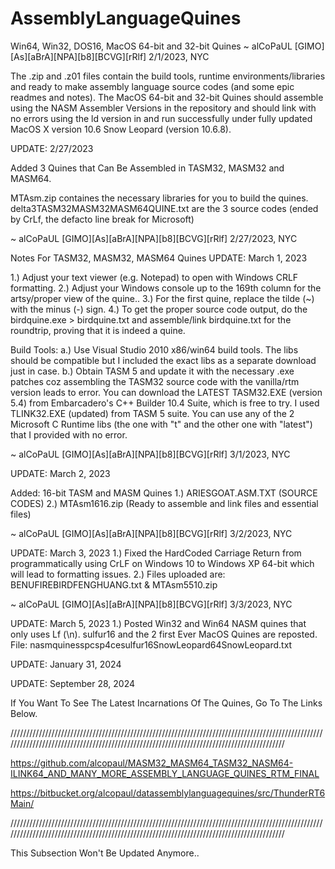 # AssemblyLanguageQuines
Win64, Win32, DOS16, MacOS 64-bit and 32-bit Quines ~ alCoPaUL [GIMO][As][aBrA][NPA][b8][BCVG][rRlf] 2/1/2023, NYC

The .zip and .z01 files contain the build tools, runtime environments/libraries and ready to make assembly language source codes (and some epic readmes and notes).
The MacOS 64-bit and 32-bit Quines should assemble using the NASM Assembler Versions in the repository and should link with no errors using the ld version in and run successfully under fully updated MacOS X version 10.6 Snow Leopard (version 10.6.8).

UPDATE: 2/27/2023

Added 3 Quines that Can Be Assembled in TASM32, MASM32 and MASM64.

MTAsm.zip containes the necessary libraries for you to build the quines.
delta3TASM32MASM32MASM64QUINE.txt are the 3 source codes (ended by CrLf, the defacto line break for Microsoft)

~ alCoPaUL [GIMO][As][aBrA][NPA][b8][BCVG][rRlf] 2/27/2023, NYC

Notes For TASM32, MASM32, MASM64 Quines 
UPDATE: March 1, 2023

1.) Adjust your text viewer (e.g. Notepad) to open with Windows CRLF formatting.
2.) Adjust your Windows console up to the 169th column for the artsy/proper view of the quine..
3.) For the first quine, replace the tilde (~) with the minus (-) sign.
4.) To get the proper source code output, do the birdquine.exe > birdquine.txt and assemble/link birdquine.txt for the roundtrip, proving that it is indeed a quine.

Build Tools:
a.) Use Visual Studio 2010 x86/win64 build tools. The libs should be compatible but I included the exact libs as a separate download just in case.
b.) Obtain TASM 5 and update it with the necessary .exe patches coz assembling the TASM32 source code with the vanilla/rtm version leads to error. You can download the LATEST TASM32.EXE (version 5.4) from Embarcadero's C++ Builder 10.4 Suite, which is free to try. I used TLINK32.EXE (updated) from TASM 5 suite. You can use any of the 2 Microsoft C Runtime libs (the one with "t" and the other one with "latest") that I provided with no error.

~ alCoPaUL [GIMO][As][aBrA][NPA][b8][BCVG][rRlf] 3/1/2023, NYC

UPDATE: March 2, 2023

Added: 16-bit TASM and MASM Quines
1.) ARIESGOAT.ASM.TXT (SOURCE CODES)
2.) MTAsm1616.zip (Ready to assemble and link files and essential files)

~ alCoPaUL [GIMO][As][aBrA][NPA][b8][BCVG][rRlf] 3/2/2023, NYC

UPDATE: March 3, 2023
1.) Fixed the HardCoded Carriage Return from programmatically using CrLF on Windows 10 to Windows XP 64-bit which will lead to formatting issues.
2.) Files uploaded are: BENUFIREBIRDFENGHUANG.txt & MTAsm5510.zip

~ alCoPaUL [GIMO][As][aBrA][NPA][b8][BCVG][rRlf] 3/3/2023, NYC

UPDATE: March 5, 2023
1.) Posted Win32 and Win64 NASM quines that only uses Lf (\n). sulfur16 and the 2 first Ever MacOS Quines are reposted. File: nasmquinesspcsp4cesulfur16SnowLeopard64SnowLeopard.txt

UPDATE: January 31, 2024

UPDATE: September 28, 2024

If You Want To See The Latest Incarnations Of The Quines, Go To The Links Below.

//////////////////////////////////////////////////////////////////////////////////////////////////////////////////////////////////////////////////////////////////////////////////////////

https://github.com/alcopaul/MASM32_MASM64_TASM32_NASM64-ILINK64_AND_MANY_MORE_ASSEMBLY_LANGUAGE_QUINES_RTM_FINAL

https://bitbucket.org/alcopaul/datassemblylanguagequines/src/ThunderRT6Main/

//////////////////////////////////////////////////////////////////////////////////////////////////////////////////////////////////////////////////////////////////////////////////////////

This Subsection Won't Be Updated Anymore..


